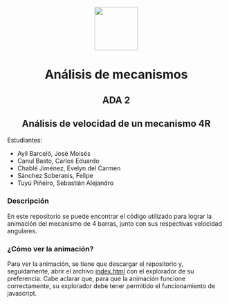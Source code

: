 <p align="center">
<img style="height:100px;margin:0"  src="https://upload.wikimedia.org/wikipedia/commons/8/8e/UADY_logo.svg" height="100px">
</p>

<h1 style="text-align: center">Análisis de mecanismos</h1>
<h2 style="text-align: center">ADA 2</h2>
<h2 style="text-align: center">Análisis de velocidad de un mecanismo 4R</h2>

Estudiantes:
- Ayil Barceló, José Moisés
- Canul Basto, Carlos Eduardo
- Chablé Jiménez, Evelyn del Carmen
- Sánchez Soberanis, Felipe
- Tuyú Piñeiro, Sebastián Alejandro

### Descripción
En este repositorio se puede encontrar el código utilizado para lograr la
animación del mecanismo de 4 barras, junto con sus respectivas velocidad
angulares.

### ¿Cómo ver la animación?
Para ver la animación, se tiene que descargar el repositorio y, seguidamente,
abrir el archivo [index.html](index.html) con el explorador de su preferencia.
Cabe aclarar que, para que la animación funcione correctamente, su explorador
debe tener permitido el funcionamiento de javascript.